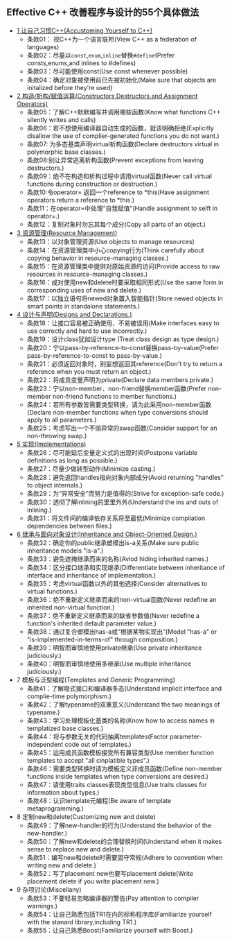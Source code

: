 ## Effective C++ 改善程序与设计的55个具体做法
- [1 让自己习惯C++(Accustoming Yourself to C++)](chapter1.md)
	- 条款01： 视C++为一个语言联邦(View C++ as a federation of languages)
	- 条款02：尽量以`const`,`enum`,`inline`替换`#define`(Prefer consts,enums,and inlines to #defines)
	- 条款03：尽可能使用const(Use const whenever possible)
	- 条款04：确定对象被使用前已先被初始化(Make sure that objects are initalized before they're used)
- [2 构造/析构/赋值运算(Constructors,Destructors,and Assignment Operators)](chapter2.md)
	- 条款05：了解C++默默编写并调用哪些函数(Know what functions C++ silently writes and calls)
	- 条款06：若不想使用编译器自动生成的函数，就该明确拒绝(Explicitly disallow the use of complier-generated functions you do not want.)
	- 条款07: 为多态基类声明virtual析构函数(Declare destructors virtual in polymorphic base classes.)
	- 条款08:别让异常逃离析构函数(Prevent exceptions from leaving destructors.)
	- 条款09：绝不在构造和析构过程中调用virtual函数(Never call virtual functions during construction or destruction.)
	- 条款10:令operator= 返回一个reference to *this(Have assignment operators return a reference to *this.)
	- 条款11：在operator=中处理“自我赋值”(Handle assignment to selft in operator=.)
	- 条款12：复制对象时勿忘其每个成分(Copy all parts of an object.)
- [3 资源管理(Resource Management)](chapter3.md)
	- 条款13：以对象管理资源(Use objects to manage resources)
	- 条款14：在资源管理类中小心copying行为(Think carefully about copying behavior in resource-managing classes.)
	- 条款15：在资源管理类中提供对原始资源的访问(Provide access to raw resources in resource-managing classes.)
	- 条款16：成对使用new和delete时要采取相同形式(Use the same form in corresponding uses of new and delete.)
	- 条款17：以独立语句将newed对象置入智能指针(Store newed objects in smart points in standalone statements.)
- [4 设计与声明(Designs and Declarations.)](chapter4.md)
	- 条款18：让接口容易被正确使用，不易被误用(Make interfaces easy to use correctly and hard to use incorrectly.)
	- 条款19：设计class犹如设计type (Treat class design as type design.)
	- 条款20：宁以pass-by-reference-to-const替换pass-by-value(Prefer pass-by-reference-to-const to pass-by-value.)
	- 条款21：必须返回对象时，别妄想返回其reference(Don't try to return a reference when you must return an object.)
	- 条款22：将成员变量声明为private(Declare data members private.)
	- 条款23：宁以non-member、non-friend替换member函数(Prefer non-member non-friend functions to member functions.)
	- 条款24：若所有参数皆需要类型转换，请为此采用non-member函数(Declare non-member functions when type conversions should apply to all parameters.)
	- 条款25：考虑写出一个不抛异常的swap函数(Consider support for an non-throwing swap.)
- [5 实现(Implementations)](chapter5.md)
	- 条款26：尽可能延后变量定义式的出现时间(Postpone variable definitions as long as possible.)
	- 条款27：尽量少做转型动作(Minimize casting.)
	- 条款28：避免返回handles指向对象内部成分(Avoid returning "handles" to object internals.)
	- 条款29：为“异常安全”而努力是值得的(Strive for exception-safe code.)
	- 条款30：透彻了解inlining的里里外外(Understand the ins and outs of inlining.)
	- 条款31：将文件间的编译依存关系将至最低(Minimize compilation dependencies between files.)
- [6 继承与面向对象设计(Inheritance and Object-Oriented Design.)](chapter6.md)
	- 条款32：确定你的public继承塑模出is-a关系(Make sure public inheritance models "is-a".)
	- 条款33：避免遮掩继承而来的名称(Aviod hiding inherited names.)
	- 条款34：区分接口继承和实现继承(Differentiate between inheritance of interface and inheritance of implementation.)
	- 条款35：考虑virtual函数以外的其他选择(Consider alternatives to virtual functions.)
	- 条款36：绝不重新定义继承而来的non-virtual函数(Never redefine an inherited non-virtual function.)
	- 条款37：绝不重新定义继承而来的缺省参数值(Never redefine a function's inherited default parameter value.)
	- 条款38：通过复合塑模出has-a或“根据某物实现出”(Model "has-a" or "is-implemented-in-terms-of" through composition.)
	- 条款39：明智而审慎地使用private继承(Use private inheritance judiciously.)
	- 条款40：明智而审慎地使用多继承(Use multiple inheritance judiciously.)
- 7 模板与泛型编程(Templates and Generic Programming)
	- 条款41：了解隐式接口和编译器多态(Understand implicit interface and complie-time polymorphism.)
	- 条款42：了解typename的双重意义(Understand the two meanings of typename.)
	- 条款43：学习处理模板化基类的名称(Know how to access names in templatized base classes.)
	- 条款44：将与参数无关的代码抽离templates(Factor parameter-independent code out of templates.)
	- 条款45：运用成员函数模板接受所有兼容类型(Use member function templates to accept "all cinplatible types".)
	- 条款46：需要类型转换时请为模板定义非成员函数(Define non-member functions inside templates when type conversions are desired.)
	- 条款47：请使用traits classes表现类型信息(Use traits classes for information about types.)
	- 条款48：认识template元编程(Be aware of template metaprogramming.)
- 8 定制new和delete(Customizing new and delete)
	- 条款49：了解new-handler的行为(Understand the behavior of the new-handler.)
	- 条款50：了解new和delete的合理替换时间(Understand when it makes sense to replace new and delete.)
	- 条款51：编写new和delete时需要固守常规(Adhere to convention when writing new and delete.)
	- 条款52：写了placement new也要写placement delete(Write placement delete if you write placement new.)
- 9 杂项讨论(Miscellany)
	- 条款53：不要轻易忽略编译器的警告(Pay attention to compiler warnings.)
	- 条款54：让自己熟悉包括TR1在内的标称程序库(Familiarize yourself with the stanard library,including TR1.)
	- 条款55：让自己熟悉Boost(Familiarize yourself with Boost.)
